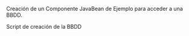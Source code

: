 Creación de un Componente JavaBean de Ejemplo para acceder a una BBDD.

Script de creación de la BBDD
